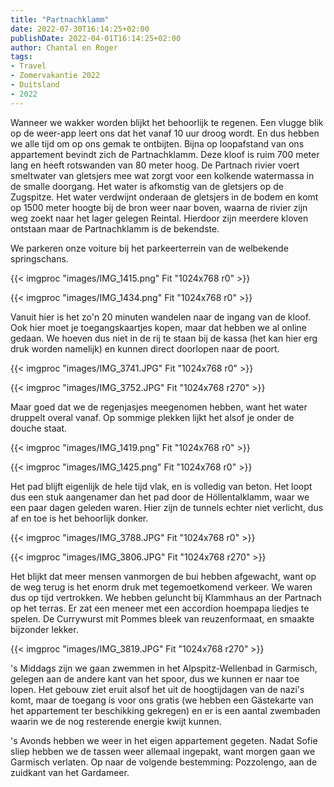 ```yaml
---
title: "Partnachklamm"
date: 2022-07-30T16:14:25+02:00
publishDate: 2022-04-01T16:14:25+02:00
author: Chantal en Roger
tags:
- Travel
- Zomervakantie 2022
- Duitsland
- 2022
---
```


Wanneer we wakker worden blijkt het behoorlijk te regenen. Een vlugge blik op de weer-app leert ons dat het vanaf 10 uur droog wordt. En dus hebben we alle tijd om op ons gemak te ontbijten. Bijna op loopafstand van ons appartement bevindt zich de Partnachklamm. Deze kloof is ruim 700 meter lang en heeft rotswanden van 80 meter hoog. De Partnach rivier voert smeltwater van gletsjers mee wat zorgt voor een kolkende watermassa in de smalle doorgang. Het water is afkomstig van de gletsjers op de Zugspitze. Het water verdwijnt onderaan de gletsjers in de bodem en komt op 1500 meter hoogte bij de bron weer naar boven, waarna de rivier zijn weg zoekt naar het lager gelegen Reintal. Hierdoor zijn meerdere kloven ontstaan maar de Partnachklamm is de bekendste.

We parkeren onze voiture bij het parkeerterrein van de welbekende springschans.

{{< imgproc "images/IMG_1415.png" Fit "1024x768 r0" >}}

{{< imgproc "images/IMG_1434.png" Fit "1024x768 r0" >}}

Vanuit hier is het zo'n 20 minuten wandelen naar de ingang van de kloof. Ook hier moet je toegangskaartjes kopen, maar dat hebben we al online gedaan. We hoeven dus niet in de rij te staan bij de kassa (het kan hier erg druk worden namelijk) en kunnen direct doorlopen naar de poort.

{{< imgproc "images/IMG_3741.JPG" Fit "1024x768 r0" >}}

{{< imgproc "images/IMG_3752.JPG" Fit "1024x768 r270" >}}

Maar goed dat we de regenjasjes meegenomen hebben, want het water druppelt overal vanaf. Op sommige plekken lijkt het alsof je onder de douche staat.

{{< imgproc "images/IMG_1419.png" Fit "1024x768 r0" >}}

{{< imgproc "images/IMG_1425.png" Fit "1024x768 r0" >}}

Het pad blijft eigenlijk de hele tijd vlak, en is volledig van beton. Het loopt dus een stuk aangenamer dan het pad door de Höllentalklamm, waar we een paar dagen geleden waren. Hier zijn de tunnels echter niet verlicht, dus af en toe is het behoorlijk donker.

{{< imgproc "images/IMG_3788.JPG" Fit "1024x768 r0" >}}

{{< imgproc "images/IMG_3806.JPG" Fit "1024x768 r270" >}}

Het blijkt dat meer mensen vanmorgen de bui hebben afgewacht, want op de weg terug is het enorm druk met tegemoetkomend verkeer. We waren dus op tijd vertrokken. We hebben geluncht bij Klammhaus an der Partnach op het terras. Er zat een meneer met een accordion hoempapa liedjes te spelen. De Currywurst mit Pommes bleek van reuzenformaat, en smaakte bijzonder lekker.

{{< imgproc "images/IMG_3819.JPG" Fit "1024x768 r270" >}}

's Middags zijn we gaan zwemmen in het Alpspitz-Wellenbad in Garmisch, gelegen aan de andere kant van het spoor, dus we kunnen er naar toe lopen. Het gebouw ziet eruit alsof het uit de hoogtijdagen van de nazi's komt, maar de toegang is voor ons gratis (we hebben een Gästekarte van het appartement ter beschikking gekregen) en er is een aantal zwembaden waarin we de nog resterende energie kwijt kunnen.

's Avonds hebben we weer in het eigen appartement gegeten. Nadat Sofie sliep hebben we de tassen weer allemaal ingepakt, want morgen gaan we Garmisch verlaten. Op naar de volgende bestemming: Pozzolengo, aan de zuidkant van het Gardameer.
